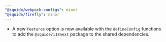 ```yaml
---
"@squide/webpack-configs": minor
"@squide/firefly": minor
---
```


- A new `features` option is now available with the `defineConfig` functions to add the `@squide/i18next` package to the shared dependencies.
